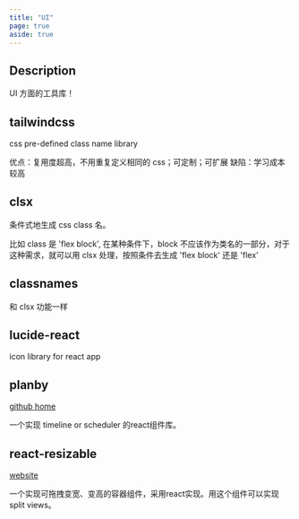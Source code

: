 ```yaml
---
title: "UI"
page: true
aside: true
---
```


## Description

UI 方面的工具库！

## tailwindcss

css pre-defined class name library

优点：复用度超高，不用重复定义相同的 css；可定制；可扩展
缺陷：学习成本较高

## clsx

条件式地生成 css class 名。

比如 class 是 'flex block', 在某种条件下，block 不应该作为类名的一部分，对于这种需求，就可以用 clsx 处理，按照条件去生成 'flex block' 还是 'flex'

## classnames

和 clsx 功能一样

## lucide-react

icon library for react app

## planby
[github home](https://github.com/karolkozer/planby)

一个实现 timeline or scheduler 的react组件库。


## react-resizable
[website](https://react-grid-layout.github.io/react-resizable/index.html)

一个实现可拖拽变宽、变高的容器组件，采用react实现。用这个组件可以实现 split views。

<Giscus />
